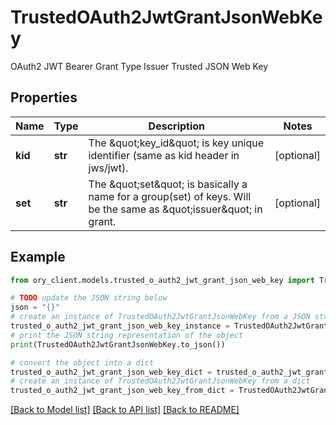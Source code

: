 # TrustedOAuth2JwtGrantJsonWebKey

OAuth2 JWT Bearer Grant Type Issuer Trusted JSON Web Key

## Properties

Name | Type | Description | Notes
------------ | ------------- | ------------- | -------------
**kid** | **str** | The \&quot;key_id\&quot; is key unique identifier (same as kid header in jws/jwt). | [optional] 
**set** | **str** | The \&quot;set\&quot; is basically a name for a group(set) of keys. Will be the same as \&quot;issuer\&quot; in grant. | [optional] 

## Example

```python
from ory_client.models.trusted_o_auth2_jwt_grant_json_web_key import TrustedOAuth2JwtGrantJsonWebKey

# TODO update the JSON string below
json = "{}"
# create an instance of TrustedOAuth2JwtGrantJsonWebKey from a JSON string
trusted_o_auth2_jwt_grant_json_web_key_instance = TrustedOAuth2JwtGrantJsonWebKey.from_json(json)
# print the JSON string representation of the object
print(TrustedOAuth2JwtGrantJsonWebKey.to_json())

# convert the object into a dict
trusted_o_auth2_jwt_grant_json_web_key_dict = trusted_o_auth2_jwt_grant_json_web_key_instance.to_dict()
# create an instance of TrustedOAuth2JwtGrantJsonWebKey from a dict
trusted_o_auth2_jwt_grant_json_web_key_from_dict = TrustedOAuth2JwtGrantJsonWebKey.from_dict(trusted_o_auth2_jwt_grant_json_web_key_dict)
```
[[Back to Model list]](../README.md#documentation-for-models) [[Back to API list]](../README.md#documentation-for-api-endpoints) [[Back to README]](../README.md)


